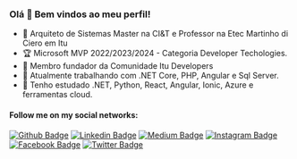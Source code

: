 ### Olá 👋 Bem vindos ao meu perfil! 

- 🔭 Arquiteto de Sistemas Master na CI&T e Professor na Etec Martinho di Ciero em Itu
- :trophy: Microsoft MVP 2022/2023/2024 - Categoria Developer Techologies. 
- 👯 Membro fundador da Comunidade Itu Developers 
- 🌱 Atualmente trabalhando com .NET Core, PHP, Angular e Sql Server.
- 🚀 Tenho estudado .NET, Python, React, Angular, Ionic, Azure e ferramentas cloud.

#### Follow me on my social networks:
[![Github Badge](https://img.shields.io/badge/-Github-000?style=flat-square&logo=Github&logoColor=white&link=https://github.com/nizzola)](https://github.com/nizzola)
[![Linkedin Badge](https://img.shields.io/badge/-LinkedIn-blue?style=flat-square&logo=Linkedin&logoColor=white&link=https://www.linkedin.com/in/nizzola/)](https://www.linkedin.com/in/nizzola/)
[![Medium Badge](https://img.shields.io/badge/-Medium-000000?style=flat-square&labelColor=000000&logo=medium&logoColor=white&link=https://medium.com/@marcionizzola)](https://medium.com/@marcionizzola)
[![Instagram Badge](https://img.shields.io/badge/-Instagram-C13584?style=flat-square&labelColor=C13584&logo=instagram&logoColor=white&link=https://www.instagram.com/nizzola.dev/)](https://www.instagram.com/nizzola.dev/)
[![Facebook Badge](https://img.shields.io/badge/-Facebook-blue?style=flat-square&labelColor=blue&logo=facebook&logoColor=white&link=https://www.facebook.com/marcionizzola/)](https://www.facebook.com/marcionizzola/)
[![Twitter Badge](https://img.shields.io/badge/-Twitter-blue?style=flat-square&labelColor=blue&logo=twitter&logoColor=white&link=https://twitter.com/nizzola)](https://twitter.com/nizzola)

<!--
**NIZZOLA/NIZZOLA** is a ✨ _special_ ✨ repository because its `README.md` (this file) appears on your GitHub profile.

Here are some ideas to get you started:

- 🔭 I’m currently working on ...
- 🌱 I’m currently learning ...
- 👯 I’m looking to collaborate on ...
- 🤔 I’m looking for help with ...
- 💬 Ask me about ...
- 📫 How to reach me: ...
- 😄 Pronouns: ...
- ⚡ Fun fact: ...
-->

